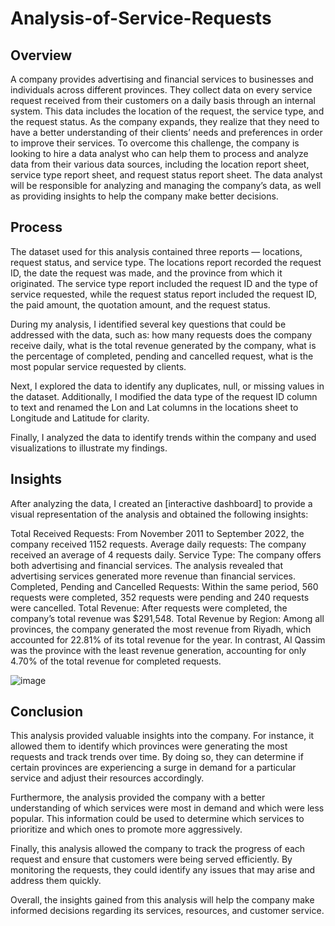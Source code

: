 # Analysis-of-Service-Requests

## Overview

A company provides advertising and financial services to businesses and individuals across different provinces. They collect data on every service request received from their customers on a daily basis through an internal system. This data includes the location of the request, the service type, and the request status. As the company expands, they realize that they need to have a better understanding of their clients’ needs and preferences in order to improve their services. To overcome this challenge, the company is looking to hire a data analyst who can help them to process and analyze data from their various data sources, including the location report sheet, service type report sheet, and request status report sheet. The data analyst will be responsible for analyzing and managing the company’s data, as well as providing insights to help the company make better decisions.

## Process

The dataset used for this analysis contained three reports — locations, request status, and service type. The locations report recorded the request ID, the date the request was made, and the province from which it originated. The service type report included the request ID and the type of service requested, while the request status report included the request ID, the paid amount, the quotation amount, and the request status.

During my analysis, I identified several key questions that could be addressed with the data, such as: how many requests does the company receive daily, what is the total revenue generated by the company, what is the percentage of completed, pending and cancelled request, what is the most popular service requested by clients.

Next, I explored the data to identify any duplicates, null, or missing values in the dataset. Additionally, I modified the data type of the request ID column to text and renamed the Lon and Lat columns in the locations sheet to Longitude and Latitude for clarity.

Finally, I analyzed the data to identify trends within the company and used visualizations to illustrate my findings.

## Insights

After analyzing the data, I created an [interactive dashboard] to provide a visual representation of the analysis and obtained the following insights:

Total Received Requests: From November 2011 to September 2022, the company received 1152 requests.
Average daily requests: The company received an average of 4 requests daily.
Service Type: The company offers both advertising and financial services. The analysis revealed that advertising services generated more revenue than financial services.
Completed, Pending and Cancelled Requests: Within the same period, 560 requests were completed, 352 requests were pending and 240 requests were cancelled.
Total Revenue: After requests were completed, the company’s total revenue was $291,548.
Total Revenue by Region: Among all provinces, the company generated the most revenue from Riyadh, which accounted for 22.81% of its total revenue for the year. In contrast, Al Qassim was the province with the least revenue generation, accounting for only 4.70% of the total revenue for completed requests.

![image](https://github.com/user-attachments/assets/c96fff9c-7f2e-4654-8601-6d62946841db)

## Conclusion

This analysis provided valuable insights into the company. For instance, it allowed them to identify which provinces were generating the most requests and track trends over time. By doing so, they can determine if certain provinces are experiencing a surge in demand for a particular service and adjust their resources accordingly.

Furthermore, the analysis provided the company with a better understanding of which services were most in demand and which were less popular. This information could be used to determine which services to prioritize and which ones to promote more aggressively.

Finally, this analysis allowed the company to track the progress of each request and ensure that customers were being served efficiently. By monitoring the requests, they could identify any issues that may arise and address them quickly.

Overall, the insights gained from this analysis will help the company make informed decisions regarding its services, resources, and customer service.
